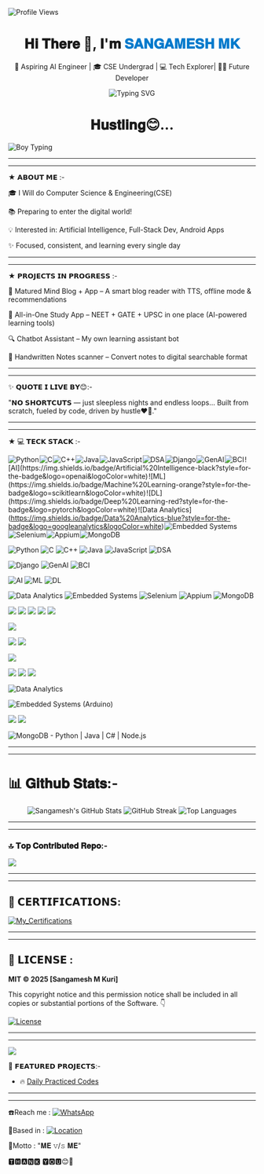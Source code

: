 ![Profile Views](https://komarev.com/ghpvc/?username=Sangamesh-star&color=red&style=flat-square)


<h1 align="center">𝐇𝐢 𝐓𝐡𝐞𝐫𝐞 👋, 𝐈'𝐦 <span style="color:#007acc">𝐒𝐀𝐍𝐆𝐀𝐌𝐄𝐒𝐇 𝐌𝐊</span></h1> <p align="center"> 🚀 Aspiring AI Engineer | 🎓 CSE Undergrad | 💻 Tech Explorer| 👨‍💻 Future Developer<br></p> <p align="center"> <img
src="https://readme-typing-svg.herokuapp.com?font=Fira+Code&duration=2000&pause=1000&center=true&width=435&lines=Learning+Python+%7C+AI+%7C+App+Dev;Never+stop+learning+%F0%9F%92%AA" alt="Typing SVG" /> </p> 


<h1 align="center">𝐇𝐮𝐬𝐭𝐥𝐢𝐧𝐠😊...</span></h1>

![Boy Typing](https://media.giphy.com/media/qgQUggAC3Pfv687qPC/giphy.gif)


---
___
★ 𝗔𝗕𝗢𝗨𝗧 𝗠𝗘 :-

🎓 I Will do Computer Science & Engineering(CSE)<br> 

📚 Preparing to enter the digital world! <br> 

💡 Interested in: Artificial Intelligence, Full-Stack Dev, Android Apps<br> 

✨ Focused, consistent, and learning every single day<br>

---
___
★ 𝗣𝗥𝗢𝗝𝗘𝗖𝗧𝗦 𝗜𝗡 𝗣𝗥𝗢𝗚𝗥𝗘𝗦𝗦 :-

🧠  Matured Mind Blog + App  – A smart blog reader with TTS, offline mode & recommendations  <br> 

📘   All-in-One Study App  – NEET + GATE + UPSC in one place (AI-powered learning tools)  <br> 

🔍  Chatbot Assistant – My own learning assistant bot  <br>  

📖   Handwritten Notes scanner – Convert notes to digital searchable format<br>

---
___

✨ 𝗤𝗨𝗢𝗧𝗘 𝗜 𝗟𝗜𝗩𝗘 𝗕𝗬😊:-

"𝗡𝗢 𝗦𝗛𝗢𝗥𝗧𝗖𝗨𝗧𝗦 — just sleepless nights and endless loops...
Built from scratch, fueled by code, driven by hustle❤️‍🔥."

---
___



★ 💻 𝗧𝗘𝗖𝗞 𝗦𝗧𝗔𝗖𝗞 :-


![Python](https://img.shields.io/badge/Python-3776AB?style=for-the-badge&logo=python&logoColor=white) ![C](https://img.shields.io/badge/C-00599C?style=for-the-badge&logo=c&logoColor=white) ![C++](https://img.shields.io/badge/C++-00599C?style=for-the-badge&logo=c%2B%2B&logoColor=white) ![Java](https://img.shields.io/badge/Java-007396?style=for-the-badge&logo=java&logoColor=white) ![JavaScript](https://img.shields.io/badge/JavaScript-F7DF1E?style=for-the-badge&logo=javascript&logoColor=black) ![DSA](https://img.shields.io/badge/DSA-C%7C%20Java%7C%20JS-blue?style=for-the-badge) ![Django](https://img.shields.io/badge/Django-092E20?style=for-the-badge&logo=django&logoColor=white) ![GenAI](https://img.shields.io/badge/GenAI-06B6D4?style=for-the-badge&logo=openai&logoColor=white) ![BCI](https://img.shields.io/badge/BCI(Brain_Computer_Interface)-4B0082?style=for-the-badge) ![AI](https://img.shields.io/badge/Artificial%20Intelligence-black?style=for-the-badge&logo=openai&logoColor=white) ![ML](https://img.shields.io/badge/Machine%20Learning-orange?style=for-the-badge&logo=scikitlearn&logoColor=white) ![DL](https://img.shields.io/badge/Deep%20Learning-red?style=for-the-badge&logo=pytorch&logoColor=white) ![Data Analytics](https://img.shields.io/badge/Data%20Analytics-blue?style=for-the-badge&logo=googleanalytics&logoColor=white) ![Embedded Systems](https://img.shields.io/badge/Embedded%20Systems-arduino-00979D?style=for-the-badge&logo=arduino&logoColor=white) ![Selenium](https://img.shields.io/badge/Selenium-43B02A?style=for-the-badge&logo=selenium&logoColor=white) ![Appium](https://img.shields.io/badge/Appium-purple?style=for-the-badge&logo=appium&logoColor=white) ![MongoDB](https://img.shields.io/badge/MongoDB-Python%20%7C%20Java%20%7C%20C%23%20%7C%20Node.js-47A248?style=for-the-badge&logo=mongodb&logoColor=white)



<!-- Programming Languages -->
![Python](https://img.shields.io/badge/Python-3776AB?style=for-the-badge&logo=python&logoColor=white)
![C](https://img.shields.io/badge/C-00599C?style=for-the-badge&logo=c&logoColor=white)
![C++](https://img.shields.io/badge/C++-00599C?style=for-the-badge&logo=c%2B%2B&logoColor=white)
![Java](https://img.shields.io/badge/Java-007396?style=for-the-badge&logo=java&logoColor=white)
![JavaScript](https://img.shields.io/badge/JavaScript-F7DF1E?style=for-the-badge&logo=javascript&logoColor=black)
![DSA](https://img.shields.io/badge/DSA-C%7C%20Java%7C%20JS-blue?style=for-the-badge)

<!-- Frameworks & Tools -->
![Django](https://img.shields.io/badge/Django-092E20?style=for-the-badge&logo=django&logoColor=white)
![GenAI](https://img.shields.io/badge/GenAI-06B6D4?style=for-the-badge&logo=openai&logoColor=white)
![BCI](https://img.shields.io/badge/BCI(Brain_Computer_Interface)-4B0082?style=for-the-badge)

<!-- AI/ML -->
![AI](https://img.shields.io/badge/Artificial%20Intelligence-black?style=for-the-badge&logo=openai&logoColor=white)
![ML](https://img.shields.io/badge/Machine%20Learning-orange?style=for-the-badge&logo=scikitlearn&logoColor=white)
![DL](https://img.shields.io/badge/Deep%20Learning-red?style=for-the-badge&logo=pytorch&logoColor=white)

<!-- Others -->
![Data Analytics](https://img.shields.io/badge/Data%20Analytics-blue?style=for-the-badge&logo=googleanalytics&logoColor=white)
![Embedded Systems](https://img.shields.io/badge/Embedded%20Systems-arduino-00979D?style=for-the-badge&logo=arduino&logoColor=white)
![Selenium](https://img.shields.io/badge/Selenium-43B02A?style=for-the-badge&logo=selenium&logoColor=white)
![Appium](https://img.shields.io/badge/Appium-purple?style=for-the-badge&logo=appium&logoColor=white)
![MongoDB](https://img.shields.io/badge/MongoDB-Python%20%7C%20Java%20%7C%20C%23%20%7C%20Node.js-47A248?style=for-the-badge&logo=mongodb&logoColor=white)


<p align="left">
  <!-- Programming Languages -->
  
<img src="https://img.shields.io/badge/Python-3776AB?style=for-the-badge&logo=python&logoColor=white"/>
  
<img src="https://img.shields.io/badge/C-00599C?style=for-the-badge&logo=c&logoColor=white"/>
  
<img src="https://img.shields.io/badge/C++-00599C?style=for-the-badge&logo=c%2B%2B&logoColor=white"/>
 
 <img src="https://img.shields.io/badge/Java-007396?style=for-the-badge&logo=java&logoColor=white"/>
  
<img src="https://img.shields.io/badge/JavaScript-F7DF1E?style=for-the-badge&logo=javascript&logoColor=black"/>

<!-- DSA -->
<p>
  <img src="https://img.shields.io/badge/DSA-C%7C%20Java%7C%20JS-blue?style=for-the-badge"/>
</p>
 
 <!-- Frameworks & Tools -->
 <p float="left">
  <img src="https://img.shields.io/badge/Django-092E20?style=for-the-badge&logo=django&logoColor=white" />
  <img src="https://img.shields.io/badge/GenAI-06B6D4?style=for-the-badge&logo=openai&logoColor=white" />
</p>
 <img src="https://img.shields.io/badge/BCI(Brain_Computer_Interface)-4B0082?style=for-the-badge"/>
 
<p float="left">
  <img src="https://img.shields.io/badge/Artificial%20Intelligence-black?style=for-the-badge&logo=openai&logoColor=white" />
  <img src="https://img.shields.io/badge/Machine%20Learning-orange?style=for-the-badge&logo=scikitlearn&logoColor=white" />
  <img src="https://img.shields.io/badge/Deep%20Learning-red?style=for-the-badge&logo=pytorch&logoColor=white" />

![Data Analytics](https://img.shields.io/badge/Data%20Analytics-blue?style=for-the-badge&logo=googleanalytics&logoColor=white)

![Embedded Systems (Arduino)](https://img.shields.io/badge/Embedded%20Systems-arduino-00979D?style=for-the-badge&logo=arduino&logoColor=white)

<p float="left">
  <img src="https://img.shields.io/badge/Selenium-43B02A?style=for-the-badge&logo=selenium&logoColor=white" />
  <img src="https://img.shields.io/badge/Appium-purple?style=for-the-badge&logo=appium&logoColor=white" />
</p>

![MongoDB - Python | Java | C# | Node.js](https://img.shields.io/badge/MongoDB-Python%20%7C%20Java%20%7C%20C%23%20%7C%20Node.js-47A248?style=for-the-badge&logo=mongodb&logoColor=white)


---
___

# 📊 𝐆𝐢𝐭𝐡𝐮𝐛 𝐒𝐭𝐚𝐭𝐬:-

<div align="center">

<!-- GitHub Stats Card -->
<img src="https://github-readme-stats.vercel.app/api?username=Sangamesh-star&count_private=true&show_icons=true&show=reviews,prs_merged&theme=default&rank_icon=percentile&hide_border=true&cache_seconds=60" alt="Sangamesh's GitHub Stats"/>

<!-- GitHub Streak Card -->
<img src="https://streak-stats.demolab.com?user=Sangamesh-star&theme=default&hide_border=true&date_format=M%20j%5B%2C%20Y%5D" alt="GitHub Streak" />

<!-- Top Languages Card -->
<img src="https://github-readme-stats.vercel.app/api/top-langs/?username=Sangamesh-star&layout=compact&langs_count=8&theme=default&hide_border=true&cache_seconds=60" alt="Top Languages" />

</div>


---
___

### 🔝 𝐓𝐨𝐩 𝐂𝐨𝐧𝐭𝐫𝐢𝐛𝐮𝐭𝐞𝐝 𝐑𝐞𝐩𝐨:-
![](https://github-contributor-stats.vercel.app/api?username=Sangamesh-star&limit=5&theme=dark&combine_all_yearly_contributions=true)

---
___


## 🎴 𝗖𝗘𝗥𝗧𝗜𝗙𝗜𝗖𝗔𝗧𝗜𝗢𝗡𝗦:


[![My_Certifications](https://img.shields.io/badge/My_Certifications-blue?style=for-the-badge&logo=github)](https://github.com/Sangamesh-star/My_Certifications/tree/main)

___

---

## 📜 𝗟𝗜𝗖𝗘𝗡𝗦𝗘 :  
**MIT © 2025 [Sangamesh M Kuri]**  

This copyright notice and this permission notice shall be included in all copies or substantial portions of the Software.
👇

[![License](https://img.shields.io/badge/License-MIT-green.svg)](LICENSE.md)


___
___



[![](https://visitcount.itsvg.in/api?id=Sangamesh-star&icon=0&color=0)](https://visitcount.itsvg.in)

📌 𝗙𝗘𝗔𝗧𝗨𝗥𝗘𝗗 𝗣𝗥𝗢𝗝𝗘𝗖𝗧𝗦:-
- 🔥 [Daily Practiced Codes](https://github.com/sangamesh-star/Daily_practiced_codes.py) 


---
___

☎️Reach me : [![WhatsApp](https://img.shields.io/badge/Chat%20on-WhatsApp-25D366?style=for-the-badge&logo=whatsapp&logoColor=white)](https://wa.me/917019880436)

📍Based in : [![Location](https://img.shields.io/badge/📍%20Location-blue?style=for-the-badge)](https://www.google.com/maps/place/Hungund,+Bagalkot,+Karnataka,+India)

🧠Motto    : "𝐌𝐄 𝚟/𝚜 𝐌𝐄"

🆃︎🅷︎🅰︎🅽︎🅺︎ 🆈︎🅾︎🆄😊🙏

